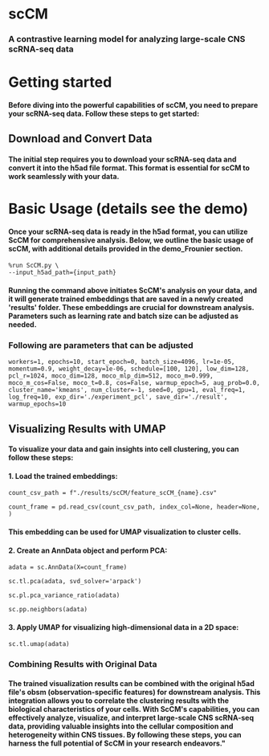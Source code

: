 # scCM
### A contrastive learning model for analyzing large-scale CNS scRNA-seq data

# Getting started
#### Before diving into the powerful capabilities of scCM, you need to prepare your scRNA-seq data. Follow these steps to get started:
## Download and Convert Data
#### The initial step requires you to download your scRNA-seq data and convert it into the h5ad file format. This format is essential for scCM to work seamlessly with your data.

# Basic Usage (details see the demo)
#### 	Once your scRNA-seq data is ready in the h5ad format, you can utilize ScCM for comprehensive analysis. Below, we outline the basic usage of scCM, with additional details provided in the demo_Frounier section.

	%run ScCM.py \
	--input_h5ad_path={input_path} 

#### Running the command above initiates ScCM's analysis on your data, and it will generate trained embeddings that are saved in a newly created 'results' folder. These embeddings are crucial for downstream analysis. Parameters such as learning rate and batch size can be adjusted as needed.
### Following are parameters that can be adjusted
	workers=1, epochs=10, start_epoch=0, batch_size=4096, lr=1e-05, momentum=0.9, weight_decay=1e-06, schedule=[100, 120], low_dim=128, pcl_r=1024, moco_dim=128, moco_mlp_dim=512, moco_m=0.999, moco_m_cos=False, moco_t=0.8, cos=False, warmup_epoch=5, aug_prob=0.0, cluster_name='kmeans', num_cluster=-1, seed=0, gpu=1, eval_freq=1, log_freq=10, exp_dir='./experiment_pcl', save_dir='./result', warmup_epochs=10

## Visualizing Results with UMAP
#### To visualize your data and gain insights into cell clustering, you can follow these steps:

#### 1. Load the trained embeddings:

	count_csv_path = f"./results/scCM/feature_scCM_{name}.csv"

	count_frame = pd.read_csv(count_csv_path, index_col=None, header=None, )

#### This embedding can be used for UMAP visualization to cluster cells.

#### 2. Create an AnnData object and perform PCA:

	adata = sc.AnnData(X=count_frame)

	sc.tl.pca(adata, svd_solver='arpack')

	sc.pl.pca_variance_ratio(adata) 

	sc.pp.neighbors(adata) 

#### 3. Apply UMAP for visualizing high-dimensional data in a 2D space:

	sc.tl.umap(adata) 

### Combining Results with Original Data
#### The trained visualization results can be combined with the original h5ad file's obsm (observation-specific features) for downstream analysis. This integration allows you to correlate the clustering results with the biological characteristics of your cells. With ScCM's capabilities, you can effectively analyze, visualize, and interpret large-scale CNS scRNA-seq data, providing valuable insights into the cellular composition and heterogeneity within CNS tissues. By following these steps, you can harness the full potential of ScCM in your research endeavors."
